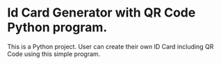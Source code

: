 # Id Card Generator with QR Code Python program.
 This is a Python project. User can create their own ID Card including QR Code using this simple program.
